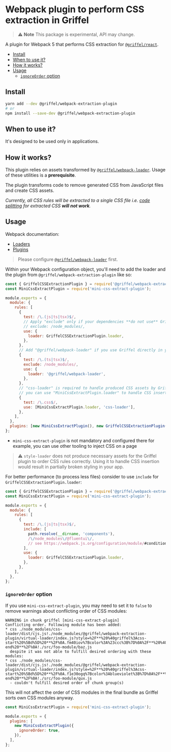 # Webpack plugin to perform CSS extraction in Griffel

> ⚠️ **Note** This package is experimental, API may change.

A plugin for Webpack 5 that performs CSS extraction for [`@griffel/react`](../react).

<!-- START doctoc generated TOC please keep comment here to allow auto update -->
<!-- DON'T EDIT THIS SECTION, INSTEAD RE-RUN doctoc TO UPDATE -->


- [Install](#install)
- [When to use it?](#when-to-use-it)
- [How it works?](#how-it-works)
- [Usage](#usage)
  - [`ignoreOrder` option](#ignoreorder-option)

<!-- END doctoc generated TOC please keep comment here to allow auto update -->

## Install

```bash
yarn add --dev @griffel/webpack-extraction-plugin
# or
npm install --save-dev @griffel/webpack-extraction-plugin
```

## When to use it?

It's designed to be used only in applications.

## How it works?

This plugin relies on assets transformed by [`@griffel/webpack-loader`](../webpack-loader). Usage of these utilities is a **prerequisite**.

The plugin transforms code to remove generated CSS from JavaScript files and create CSS assets.

_Currently, all CSS rules will be extracted to a single CSS file i.e. [code splitting](https://webpack.js.org/guides/code-splitting/) for extracted CSS **will not work**._

## Usage

Webpack documentation:

- [Loaders](https://webpack.js.org/loaders/)
- [Plugins](https://webpack.js.org/concepts/plugins/)

> Please configure [`@griffel/webpack-loader`](../webpack-loader) first.

Within your Webpack configuration object, you'll need to add the loader and the plugin from `@griffel/webpack-extraction-plugin` like so:

```js
const { GriffelCSSExtractionPlugin } = require('@griffel/webpack-extraction-plugin');
const MiniCssExtractPlugin = require('mini-css-extract-plugin');

module.exports = {
  module: {
    rules: [
      {
        test: /\.(js|ts|tsx)$/,
        // Apply "exclude" only if your dependencies **do not use** Griffel
        // exclude: /node_modules/,
        use: {
          loader: GriffelCSSExtractionPlugin.loader,
        },
      },
      // Add "@griffel/webpack-loader" if you use Griffel directly in your project
      {
        test: /\.(ts|tsx)$/,
        exclude: /node_modules/,
        use: {
          loader: '@griffel/webpack-loader',
        },
      },
      // "css-loader" is required to handle produced CSS assets by Griffel
      // you can use "MiniCssExtractPlugin.loader" to handle CSS insertion
      {
        test: /\.css$/,
        use: [MiniCssExtractPlugin.loader, 'css-loader'],
      },
    ],
  },
  plugins: [new MiniCssExtractPlugin(), new GriffelCSSExtractionPlugin()],
};
```

- `mini-css-extract-plugin` is not mandatory and configured there for example, you can use other tooling to inject CSS on a page

> ⚠️ `style-loader` does not produce necessary assets for the Griffel plugin to order CSS rules correctly. Using it to handle CSS insertion would result in partially broken styling in your app.

For better performance (to process less files) consider to use `include` for `GriffelCSSExtractionPlugin.loader`:

```js
const { GriffelCSSExtractionPlugin } = require('@griffel/webpack-extraction-plugin');
const MiniCssExtractPlugin = require('mini-css-extract-plugin');

module.exports = {
  module: {
    rules: [
      {
        test: /\.(js|ts|tsx)$/,
        include: [
          path.resolve(__dirname, 'components'),
          /\/node_modules\/@fluentui\/,
          // see https://webpack.js.org/configuration/module/#condition
        ],
        use: {
          loader: GriffelCSSExtractionPlugin.loader,
        },
      },
    ],
  },
};
```

### `ignoreOrder` option

If you use `mini-css-extract-plugin`, you may need to set it to `false` to remove warnings about conflicting order of CSS modules:

```
WARNING in chunk griffel [mini-css-extract-plugin]
Conflicting order. Following module has been added:
* css ./node_modules/css-loader/dist/cjs.js!./node_modules/@griffel/webpack-extraction-plugin/virtual-loader/index.js?style=%2F**%20%40griffel%3Acss-start%20%5Bd%5D%20**%2F%0A.fm40iov%7Bcolor%3A%23ccc%3B%7D%0A%2F**%20%40griffel%3Acss-end%20**%2F%0A!./src/foo-module/baz.js
  despite it was not able to fulfill desired ordering with these modules:
* css ./node_modules/css-loader/dist/cjs.js!./node_modules/@griffel/webpack-extraction-plugin/virtual-loader/index.js?style=%2F**%20%40griffel%3Acss-start%20%5Bd%5D%20**%2F%0A.f1e30ogq%7Bcolor%3Ablueviolet%3B%7D%0A%2F**%20%40griffel%3Acss-end%20**%2F%0A!./src/foo-module/qux.js
  - couldn't fulfill desired order of chunk group(s)
```

This will not affect the order of CSS modules in the final bundle as Griffel sorts own CSS modules anyway.

```js
const MiniCssExtractPlugin = require('mini-css-extract-plugin');

module.exports = {
  plugins: [
    new MiniCssExtractPlugin({
      ignoreOrder: true,
    }),
  ],
};
```
